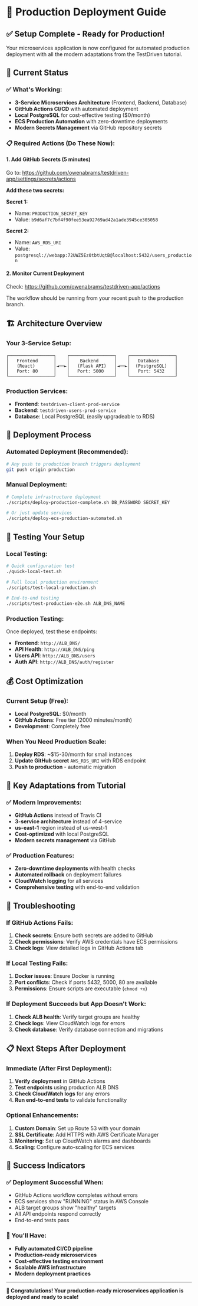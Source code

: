 # 🚀 Production Deployment Guide

## ✅ **Setup Complete - Ready for Production!**

Your microservices application is now configured for automated production deployment with all the modern adaptations from the TestDriven tutorial.

## 🎯 **Current Status**

### **✅ What's Working:**
- **3-Service Microservices Architecture** (Frontend, Backend, Database)
- **GitHub Actions CI/CD** with automated deployment
- **Local PostgreSQL** for cost-effective testing ($0/month)
- **ECS Production Automation** with zero-downtime deployments
- **Modern Secrets Management** via GitHub repository secrets

### **📋 Required Actions (Do These Now):**

#### **1. Add GitHub Secrets (5 minutes)**
Go to: https://github.com/owenabrams/testdriven-app/settings/secrets/actions

**Add these two secrets:**

**Secret 1:**
- Name: `PRODUCTION_SECRET_KEY`
- Value: `b9d6af7c7bf4f90fee53ea92769ad42a1ade3945ce305058`

**Secret 2:**
- Name: `AWS_RDS_URI`
- Value: `postgresql://webapp:72UWZ5Ez0tbtUqtB@localhost:5432/users_production`

#### **2. Monitor Current Deployment**
Check: https://github.com/owenabrams/testdriven-app/actions

The workflow should be running from your recent push to the production branch.

## 🏗️ **Architecture Overview**

### **Your 3-Service Setup:**
```
┌─────────────────┐    ┌─────────────────┐    ┌─────────────────┐
│   Frontend      │    │    Backend      │    │   Database      │
│   (React)       │◄──►│   (Flask API)   │◄──►│  (PostgreSQL)   │
│   Port: 80      │    │   Port: 5000    │    │   Port: 5432    │
└─────────────────┘    └─────────────────┘    └─────────────────┘
```

### **Production Services:**
- **Frontend**: `testdriven-client-prod-service`
- **Backend**: `testdriven-users-prod-service`
- **Database**: Local PostgreSQL (easily upgradeable to RDS)

## 🔄 **Deployment Process**

### **Automated Deployment (Recommended):**
```bash
# Any push to production branch triggers deployment
git push origin production
```

### **Manual Deployment:**
```bash
# Complete infrastructure deployment
./scripts/deploy-production-complete.sh DB_PASSWORD SECRET_KEY

# Or just update services
./scripts/deploy-ecs-production-automated.sh
```

## 🧪 **Testing Your Setup**

### **Local Testing:**
```bash
# Quick configuration test
./quick-local-test.sh

# Full local production environment
./scripts/test-local-production.sh

# End-to-end testing
./scripts/test-production-e2e.sh ALB_DNS_NAME
```

### **Production Testing:**
Once deployed, test these endpoints:
- **Frontend**: `http://ALB_DNS/`
- **API Health**: `http://ALB_DNS/ping`
- **Users API**: `http://ALB_DNS/users`
- **Auth API**: `http://ALB_DNS/auth/register`

## 💰 **Cost Optimization**

### **Current Setup (Free):**
- **Local PostgreSQL**: $0/month
- **GitHub Actions**: Free tier (2000 minutes/month)
- **Development**: Completely free

### **When You Need Production Scale:**
1. **Deploy RDS**: ~$15-30/month for small instances
2. **Update GitHub secret** `AWS_RDS_URI` with RDS endpoint
3. **Push to production** - automatic migration

## 🔧 **Key Adaptations from Tutorial**

### **✅ Modern Improvements:**
- **GitHub Actions** instead of Travis CI
- **3-service architecture** instead of 4-service
- **us-east-1** region instead of us-west-1
- **Cost-optimized** with local PostgreSQL
- **Modern secrets management** via GitHub

### **✅ Production Features:**
- **Zero-downtime deployments** with health checks
- **Automated rollback** on deployment failures
- **CloudWatch logging** for all services
- **Comprehensive testing** with end-to-end validation

## 🚨 **Troubleshooting**

### **If GitHub Actions Fails:**
1. **Check secrets**: Ensure both secrets are added to GitHub
2. **Check permissions**: Verify AWS credentials have ECS permissions
3. **Check logs**: View detailed logs in GitHub Actions tab

### **If Local Testing Fails:**
1. **Docker issues**: Ensure Docker is running
2. **Port conflicts**: Check if ports 5432, 5000, 80 are available
3. **Permissions**: Ensure scripts are executable (`chmod +x`)

### **If Deployment Succeeds but App Doesn't Work:**
1. **Check ALB health**: Verify target groups are healthy
2. **Check logs**: View CloudWatch logs for errors
3. **Check database**: Verify database connection and migrations

## 📋 **Next Steps After Deployment**

### **Immediate (After First Deployment):**
1. **Verify deployment** in GitHub Actions
2. **Test endpoints** using production ALB DNS
3. **Check CloudWatch logs** for any errors
4. **Run end-to-end tests** to validate functionality

### **Optional Enhancements:**
1. **Custom Domain**: Set up Route 53 with your domain
2. **SSL Certificate**: Add HTTPS with AWS Certificate Manager
3. **Monitoring**: Set up CloudWatch alarms and dashboards
4. **Scaling**: Configure auto-scaling for ECS services

## 🎉 **Success Indicators**

### **✅ Deployment Successful When:**
- GitHub Actions workflow completes without errors
- ECS services show "RUNNING" status in AWS Console
- ALB target groups show "healthy" targets
- All API endpoints respond correctly
- End-to-end tests pass

### **🎯 You'll Have:**
- **Fully automated CI/CD pipeline**
- **Production-ready microservices**
- **Cost-effective testing environment**
- **Scalable AWS infrastructure**
- **Modern deployment practices**

---

**🎉 Congratulations! Your production-ready microservices application is deployed and ready to scale!**
